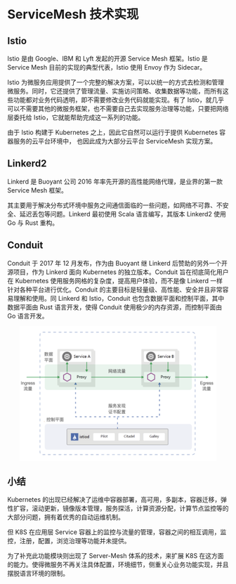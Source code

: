 # ServiceMesh 技术实现


## Istio

Istio 是由 Google、IBM 和 Lyft 发起的开源 Service Mesh 框架。Istio 是 Service Mesh 目前的实现的典型代表，Istio 使用 Envoy 作为 Sidecar。

Istio 为微服务应用提供了一个完整的解决方案，可以以统一的方式去检测和管理微服务。同时，它还提供了管理流量、实施访问策略、收集数据等功能，而所有这些功能都对业务代码透明，即不需要修改业务代码就能实现。有了 Istio，就几乎可以不需要其他的微服务框架，也不需要自己去实现服务治理等功能，只要把网络层委托给 Istio，它就能帮助完成这一系列的功能。

由于 Istio 构建于 Kubernetes 之上，因此它自然可以运行于提供  Kubernetes 容器服务的云平台环境中， 也因此成为大部分云平台 ServiceMesh 实现方案。

## Linkerd2

Linkerd 是 Buoyant 公司 2016 年率先开源的高性能网络代理，是业界的第一款 Service Mesh 框架。

其主要用于解决分布式环境中服务之间通信面临的一些问题，如网络不可靠、不安全、延迟丢包等问题。Linkerd 最初使用 Scala 语言编写，其版本 Linkerd2 使用 Go 与 Rust 重构。

## Conduit

Conduit 于 2017 年 12 月发布，作为由 Buoyant 继 Linkerd 后赞助的另外一个开源项目，作为 Linkerd 面向 Kubernetes 的独立版本。Conduit 旨在彻底简化用户在 Kubernetes 使用服务网格的复杂度，提高用户体验，而不是像 Linkerd 一样针对各种平台进行优化。Conduit 的主要目标是轻量级、高性能、安全并且非常容易理解和使用。同 Linkerd 和 Istio，Conduit 也包含数据平面和控制平面，其中数据平面由 Rust 语言开发，使得 Conduit 使用极少的内存资源，而控制平面由 Go 语言开发。



<div  align="center">
	<img src="../assets/istio.png" width = "450"  align=center />
</div>


## 小结

Kubernetes 的出现已经解决了运维中容器部署，高可用，多副本，容器迁移，弹性扩容，滚动更新，镜像版本管理，服务探活，计算资源分配，计算节点监控等的大部分问题，拥有着优秀的自动运维机制。

但 K8S 在应用层 Service 容器上的监控与流量的管理，容器之间的相互调用，监控，注册，配置，浏览治理等功能并未提供。

为了补充此功能模块则出现了 Server-Mesh 体系的技术，来扩展 K8S 在这方面的能力。使得微服务不再关注具体配置，环境细节，侧重关心业务功能实现，并且摆脱语言环境的限制。
